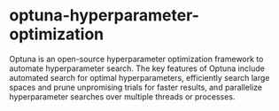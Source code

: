 # optuna-hyperparameter-optimization
Optuna is an open-source hyperparameter optimization framework to automate hyperparameter search. The key features of Optuna include automated search for optimal hyperparameters, efficiently search large spaces and prune unpromising trials for faster results, and parallelize hyperparameter searches over multiple threads or processes.
